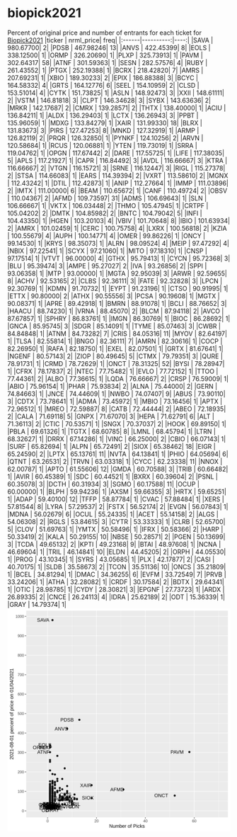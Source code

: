 # biopick2021
Percent of original price and number of entrants for each ticket for [Biopick2021](https://twitter.com/hashtag/Biopick2021)
|ticker | nrml_price| freq|
|:------|----------:|----:|
|SAVA   |  980.67700|    2|
|PDSB   |  467.98246|   13|
|ANVS   |  422.45399|    8|
|EOLS   |  338.12500|    1|
|ORMP   |  326.20690|    1|
|PLXP   |  325.73913|    1|
|PAVM   |  302.64317|   58|
|ATNF   |  301.59363|    1|
|SESN   |  282.57576|    4|
|RUBY   |  261.43552|    1|
|PTGX   |  252.19388|    1|
|BCRX   |  218.42820|    7|
|AMRS   |  207.69231|    1|
|XBIO   |  189.30233|    2|
|EPIX   |  186.88388|    3|
|BCYC   |  164.58332|    4|
|GRTS   |  164.12776|    6|
|SEEL   |  154.10959|    2|
|CLSD   |  153.51014|    4|
|CYTK   |  151.73825|    1|
|ASLN   |  148.92473|    3|
|XXII   |  148.61111|    2|
|VSTM   |  146.81818|    3|
|CLPT   |  146.34628|    3|
|SYBX   |  143.63636|    2|
|MRKR   |  142.17687|    2|
|CMRX   |  139.28571|    2|
|THTX   |  138.40000|    1|
|ACIU   |  136.84211|    1|
|ALDX   |  136.29403|    1|
|LCTX   |  136.26943|    3|
|PPBT   |  135.96059|    1|
|MDXG   |  133.84279|    1|
|XAIR   |  131.99330|   18|
|BLRX   |  131.83673|    3|
|PIRS   |  127.47253|    8|
|MNKD   |  127.32919|    1|
|ARMP   |  126.82119|    2|
|PRQR   |  126.32850|    1|
|PYNKF  |  124.10256|    2|
|ARVN   |  120.58684|    1|
|RCUS   |  120.06881|    1|
|YTEN   |  119.73019|    1|
|SRRA   |  119.04762|    1|
|OPGN   |  117.67442|    2|
|DARE   |  117.55725|    1|
|LIFE   |  117.38035|    5|
|APLS   |  117.21927|    1|
|CAPR   |  116.84492|    3|
|AVDL   |  116.66667|    3|
|KTRA   |  116.66667|    2|
|VTGN   |  116.15721|    3|
|SRNE   |  116.12447|    3|
|RIGL   |  115.27378|    2|
|STSA   |  114.66083|    1|
|EARS   |  114.39394|    2|
|VXRT   |  113.58610|    2|
|MGNX   |  112.43242|    1|
|DTIL   |  112.42873|    1|
|ANIP   |  112.27664|    1|
|IMMP   |  111.03896|    2|
|IMTX   |  111.00000|    6|
|BEAM   |  110.65672|    1|
|CANF   |  110.49724|    2|
|OBSV   |  110.04367|    2|
|AFMD   |  109.73597|   31|
|ADMS   |  106.69643|    1|
|SLN    |  106.66667|    1|
|VKTX   |  106.03448|    2|
|THMO   |  105.47945|    1|
|CRTPF  |  105.04202|    2|
|DMTK   |  104.85982|    2|
|BNTC   |  104.79042|    5|
|INFI   |  104.43350|    1|
|HGEN   |  103.20103|    4|
|VBIV   |  101.70648|    8|
|IBIO   |  101.63934|    2|
|AMRX   |  101.02459|    1|
|CERC   |  100.75758|    4|
|LXRX   |  100.56818|    2|
|KZIA   |  100.55679|    4|
|AUPH   |  100.14771|    4|
|OMER   |   99.86226|    1|
|ONCY   |   99.14530|    1|
|KRYS   |   98.35073|    1|
|ALRN   |   98.09524|    4|
|MEIP   |   97.47292|    4|
|NBIX   |   97.22541|    1|
|SCYX   |   97.21060|    1|
|MITO   |   97.18310|    1|
|CNSP   |   97.17514|    1|
|VTVT   |   96.00000|    4|
|GTHX   |   95.79413|    1|
|CYCN   |   95.72368|    3|
|BLU    |   95.39474|    3|
|AMPE   |   95.27027|    2|
|IVA    |   93.26856|    2|
|SPPI   |   93.06358|    1|
|MTP    |   93.00000|    1|
|MGTA   |   92.95039|    3|
|ARWR   |   92.59655|    8|
|ACHV   |   92.53165|    2|
|CLBS   |   92.36111|    3|
|FATE   |   92.32828|    3|
|LPCN   |   92.30769|    1|
|KDMN   |   91.70732|    1|
|EYPT   |   91.23196|    1|
|CTSO   |   90.91995|    1|
|ETTX   |   90.80000|    2|
|ATHX   |   90.55556|    3|
|PCSA   |   90.19608|    1|
|MGTX   |   90.08371|    1|
|APRE   |   89.42918|    1|
|BMRN   |   88.91078|    1|
|BCLI   |   88.76652|    3|
|HAACU  |   88.74230|    1|
|VRNA   |   88.45070|    2|
|BLCM   |   87.94118|    2|
|AVCO   |   87.67857|    1|
|SPHRY  |   86.83761|    1|
|IMGN   |   86.30769|    1|
|BIOC   |   86.28692|    1|
|GNCA   |   85.95745|    3|
|SDGR   |   85.14091|    1|
|TYME   |   85.07463|    3|
|CWBR   |   84.84848|    1|
|ATNM   |   84.73282|    7|
|CRIS   |   84.05316|   11|
|MYOV   |   82.64197|    1|
|TLSA   |   82.55814|    1|
|BNGO   |   82.36111|    7|
|AMRN   |   82.30616|    1|
|COCP   |   82.26950|    1|
|RAFA   |   82.18750|    1|
|EXEL   |   82.07501|    1|
|GRTX   |   81.67641|    1|
|NGENF  |   80.57143|    2|
|ZIOP   |   80.49645|    5|
|CTMX   |   79.79351|    3|
|QURE   |   78.91731|    1|
|CRMD   |   78.72629|    1|
|ONCT   |   78.31325|   52|
|BYSI   |   78.28947|    1|
|CFRX   |   78.17837|    2|
|NTEC   |   77.75482|    1|
|EVLO   |   77.72152|    1|
|TTOO   |   77.44361|    2|
|ALBO   |   77.36615|    1|
|LQDA   |   76.66667|    2|
|CRSP   |   76.59009|    1|
|ABIO   |   75.96154|    1|
|PHAR   |   75.93834|    2|
|ALNA   |   75.44000|    2|
|GERN   |   74.84663|    1|
|JNCE   |   74.44609|    1|
|NWBO   |   74.07407|    9|
|ABUS   |   73.90110|    3|
|CDTX   |   73.78641|    1|
|ADMA   |   73.45972|    1|
|MBIO   |   73.16456|    1|
|APTX   |   72.96512|    1|
|MREO   |   72.59887|    8|
|CATB   |   72.44444|    2|
|ABEO   |   72.18935|    2|
|CALA   |   71.69118|    5|
|GNPX   |   71.67070|    3|
|HEPA   |   71.62791|    6|
|ALT    |   71.36113|    2|
|CTIC   |   70.53571|    1|
|SNGX   |   70.37037|    2|
|HOOK   |   69.89150|    1|
|PBLA   |   69.61326|    1|
|TGTX   |   68.60785|    8|
|LMNL   |   68.45794|    1|
|LTRN   |   68.32627|    1|
|DRRX   |   67.14286|    1|
|VINC   |   66.25000|    2|
|CBIO   |   66.07143|    1|
|SURF   |   65.82694|    1|
|ALPN   |   65.72491|    2|
|SIOX   |   65.38462|   18|
|EIGR   |   65.24590|    2|
|LPTX   |   65.13761|   11|
|NVTA   |   64.13841|    1|
|PHIO   |   64.05694|    6|
|QTNT   |   63.26531|    2|
|TRVN   |   63.03318|    1|
|CYCC   |   62.23338|   11|
|NNOX   |   62.00787|    1|
|APTO   |   61.55606|   12|
|GMDA   |   60.70588|    3|
|TRIB   |   60.66482|    1|
|AVIR   |   60.45389|    1|
|SDC    |   60.44521|    1|
|BXRX   |   60.39604|    2|
|PSNL   |   60.35078|    3|
|DCTH   |   60.31934|    3|
|SGMO   |   60.17588|   11|
|OCUP   |   60.00000|    1|
|BLPH   |   59.94236|    1|
|AXSM   |   59.66355|    3|
|HRTX   |   59.65251|    1|
|ADAP   |   59.40100|   12|
|TFFP   |   58.87784|    1|
|CVAC   |   57.88484|    1|
|XERS   |   57.81544|    8|
|LYRA   |   57.29537|    2|
|FSTX   |   56.52174|    2|
|EVGN   |   56.07843|    1|
|MDNA   |   56.02679|    6|
|OCUL   |   55.24335|    1|
|ACET   |   55.14158|    2|
|ALGS   |   54.06308|    2|
|RGLS   |   53.84615|    3|
|CYTR   |   53.33333|    1|
|CLRB   |   52.65700|    5|
|CLOV   |   51.69763|    1|
|YMTX   |   50.58496|    1|
|IFRX   |   50.58366|    2|
|HARP   |   50.33419|    2|
|KALA   |   50.29155|   10|
|NBSE   |   50.28571|    2|
|PGEN   |   50.13699|    3|
|TCDA   |   49.65132|    2|
|KPTI   |   49.23168|    9|
|BTAI   |   48.97608|    1|
|NCNA   |   46.69604|    1|
|TRIL   |   46.14841|   10|
|ELDN   |   44.45205|    2|
|ORPH   |   44.05530|    1|
|PROG   |   43.10345|    1|
|SYRS   |   43.05685|    1|
|PLX    |   42.17877|    2|
|CASI   |   40.70175|    1|
|SLDB   |   35.58673|    2|
|TCON   |   35.51136|   10|
|ONCS   |   35.21809|    1|
|BCEL   |   34.81294|    1|
|DMAC   |   34.36255|    6|
|EVFM   |   33.72549|    7|
|PRVB   |   33.24206|    1|
|ATHA   |   32.28082|    1|
|CRDF   |   30.17584|    2|
|BDTX   |   29.64341|    1|
|OTIC   |   28.98785|    1|
|CYDY   |   28.30821|    3|
|EPGNF  |   27.73723|    1|
|ARDX   |   26.89335|    2|
|CNCE   |   26.24113|    4|
|IDRA   |   25.62189|    2|
|ODT    |   15.36339|    1|
|GRAY   |   14.79374|    1|
![retvspicks](biopicks.png?raw=true)
